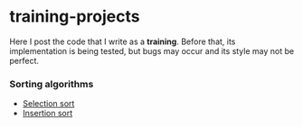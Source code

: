 # training-projects

Here I post the code that I write as a **training**. 
Before that, its implementation is being tested, but bugs may occur and its style may not be perfect.

### Sorting algorithms
* [Selection sort](https://github.com/BogdanPal1/training-projects/blob/master/sorting_algorithms/SelectionSort.h)
* [Insertion sort](https://github.com/BogdanPal1/training-projects/blob/master/sorting_algorithms/InsertionSort.h)
